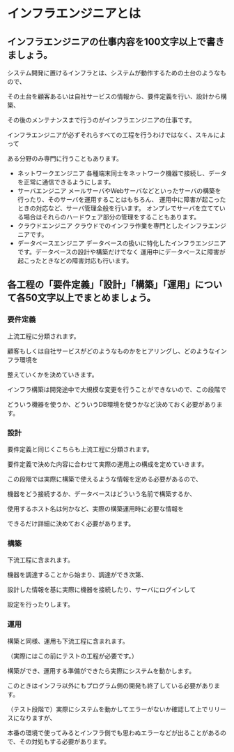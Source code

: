 # インフラエンジニアとは

## インフラエンジニアの仕事内容を100文字以上で書きましょう。
システム開発に置けるインフラとは、システムが動作するための土台のようなもので、

その土台を顧客あるいは自社サービスの情報から、要件定義を行い、設計から構築、

その後のメンテナンスまで行うのがインフラエンジニアの仕事です。

インフラエンジニアが必ずそれらすべての工程を行うわけではなく、スキルによって

ある分野のみ専門に行うこともあります。

- ネットワークエンジニア
各種端末同士をネットワーク機器で接続し、データを正常に通信できるようにします。
- サーバエンジニア
メールサーバやWebサーバなどといったサーバの構築を行ったり、そのサーバを運用することはもちろん、
運用中に障害が起こったときの対応など、サーバ管理全般を行います。
オンプレでサーバを立てている場合はそれらのハードウェア部分の管理をすることもあります。
- クラウドエンジニア
クラウドでのインフラ作業を専門としたインフラエンジニアです。
- データベースエンジニア 
データベースの扱いに特化したインフラエンジニアです。データベースの設計や構築だけでなく
運用中にデータベースに障害が起こったときなどの障害対応も行います。

## 各工程の「要件定義」「設計」「構築」「運用」について各50文字以上でまとめましょう。

### 要件定義
上流工程に分類されます。

顧客もしくは自社サービスがどのようなものかをヒアリングし、どのようなインフラ環境を

整えていくかを決めていきます。

インフラ構築は開発途中で大規模な変更を行うことができないので、この段階で

どういう機器を使うか、どういうDB環境を使うかなど決めておく必要があります。

### 設計
要件定義と同じくこちらも上流工程に分類されます。

要件定義で決めた内容に合わせて実際の運用上の構成を定めていきます。

この段階では実際に構築で使えるような情報を定める必要があるので、

機器をどう接続するか、データベースはどういう名前で構築するか、

使用するホスト名は何かなど、実際の構築運用時に必要な情報を

できるだけ詳細に決めておく必要があります。

### 構築
下流工程に含まれます。

機器を調達することから始まり、調達ができ次第、

設計した情報を基に実際に機器を接続したり、サーバにログインして

設定を行ったりします。

### 運用
構築と同様、運用も下流工程に含まれます。

（実際にはこの前にテストの工程が必要です。）

構築ができ、運用する準備ができたら実際にシステムを動かします。

このときはインフラ以外にもプログラム側の開発も終了している必要があります。

（テスト段階で）実際にシステムを動かしてエラーがないか確認して上でリリースになりますが、

本番の環境で使ってみるとインフラ側でも思わぬエラーなどが出ることがあるので、その対処もする必要があります。

